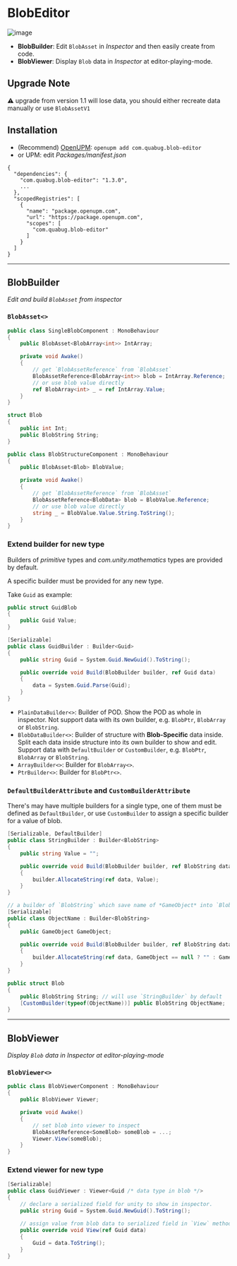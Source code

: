 # BlobEditor
![image](https://user-images.githubusercontent.com/683655/130836799-34c39606-e70f-4ac7-afd5-5ab087e1f797.png)
- **BlobBuilder**: Edit `BlobAsset` in _Inspector_ and then easily create from code.
- **BlobViewer**: Display `Blob` data in _Inspector_ at editor-playing-mode.


## Upgrade Note
⚠️ upgrade from version 1.1 will lose data, you should either recreate data manually or use `BlobAssetV1`

## Installation
- (Recommend) [OpenUPM](https://openupm.com/packages/com.quabug.blob-editor/): `openupm add com.quabug.blob-editor`
- or UPM: edit *Packages/manifest.json*
```
{
  "dependencies": {
    "com.quabug.blob-editor": "1.3.0",
    ...
  },
  "scopedRegistries": [
    {
      "name": "package.openupm.com",
      "url": "https://package.openupm.com",
      "scopes": [
        "com.quabug.blob-editor"
      ]
    }
  ]
}
```

---
## **BlobBuilder**
_Edit and build `BlobAsset` from inspector_

### `BlobAsset<>`

``` c#
public class SingleBlobComponent : MonoBehaviour
{
    public BlobAsset<BlobArray<int>> IntArray;

    private void Awake()
    {
        // get `BlobAssetReference` from `BlobAsset`
        BlobAssetReference<BlobArray<int>> blob = IntArray.Reference;
        // or use blob value directly
        ref BlobArray<int> _ = ref IntArray.Value;
    }
}
```

``` c#
struct Blob
{
    public int Int;
    public BlobString String;
}

public class BlobStructureComponent : MonoBehaviour
{
    public BlobAsset<Blob> BlobValue;

    private void Awake()
    {
        // get `BlobAssetReference` from `BlobAsset`
        BlobAssetReference<BlobData> blob = BlobValue.Reference;
        // or use blob value directly
        string _ = BlobValue.Value.String.ToString();
    }
}
```

### Extend builder for new type

Builders of *primitive* types and *com.unity.mathematics* types are provided by default.

A specific builder must be provided for any new type.

Take `Guid` as example:
``` c#
public struct GuidBlob
{
    public Guid Value;
}

[Serializable]
public class GuidBuilder : Builder<Guid>
{
    public string Guid = System.Guid.NewGuid().ToString();

    public override void Build(BlobBuilder builder, ref Guid data)
    {
        data = System.Guid.Parse(Guid);
    }
}
```

- `PlainDataBuilder<>`: Builder of POD. Show the POD as whole in inspector. Not support data with its own builder, e.g. `BlobPtr`, `BlobArray` or `BlobString`.
- `BlobDataBuilder<>`: Builder of structure with **Blob-Specific** data inside. Split each data inside structure into its own builder to show and edit. Support data with `DefaultBuilder` or `CustomBuilder`, e.g. `BlobPtr`, `BlobArray` or `BlobString`.
- `ArrayBuilder<>`: Builder for `BlobArray<>`.
- `PtrBuilder<>`: Builder for `BlobPtr<>`.

### `DefaultBuilderAttribute` and `CustomBuilderAttribute`
There's may have multiple builders for a single type, one of them must be defined as `DefaultBuilder`, or use `CustomBuilder` to assign a specific builder for a value of blob.
``` c#
[Serializable, DefaultBuilder]
public class StringBuilder : Builder<BlobString>
{
    public string Value = "";

    public override void Build(BlobBuilder builder, ref BlobString data)
    {
        builder.AllocateString(ref data, Value);
    }
}

// a builder of `BlobString` which save name of *GameObject* into `BlobString`
[Serializable]
public class ObjectName : Builder<BlobString>
{
    public GameObject GameObject;

    public override void Build(BlobBuilder builder, ref BlobString data)
    {
        builder.AllocateString(ref data, GameObject == null ? "" : GameObject.name);
    }
}

public struct Blob
{
    public BlobString String; // will use `StringBuilder` by default
    [CustomBuilder(typeof(ObjectName))] public BlobString ObjectName;
}
```

---
## **BlobViewer**
_Display `Blob` data in Inspector at editor-playing-mode_

### `BlobViewer<>`
``` c#
public class BlobViewerComponent : MonoBehaviour
{
    public BlobViewer Viewer;

    private void Awake()
    {
        // set blob into viewer to inspect
        BlobAssetReference<SomeBlob> someBlob = ...;
        Viewer.View(someBlob);
    }
}
```

### Extend viewer for new type
``` c#
[Serializable]
public class GuidViewer : Viewer<Guid /* data type in blob */>
{
    // declare a serialized field for unity to show in inspector.
    public string Guid = System.Guid.NewGuid().ToString();

    // assign value from blob data to serialized field in `View` method.
    public override void View(ref Guid data)
    {
        Guid = data.ToString();
    }
}
```
